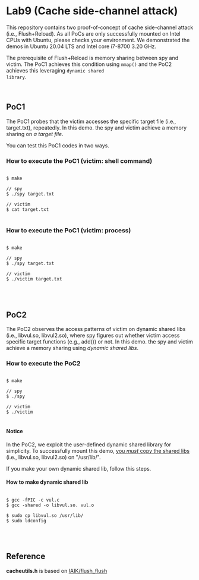 # Lab9 (Cache side-channel attack)

This repository contains two proof-of-concept of cache side-channel attack (i.e., Flush+Reload). 
As all PoCs are only successfully mounted on Intel CPUs with Ubuntu, please checks your environment.
We demonstrated the demos in Ubuntu 20.04 LTS and Intel core i7-8700 3.20 GHz.

The prerequisite of Flush+Reload is memory sharing between spy and victim.
The PoC1 achieves this condition using <code>mmap()</code> and the PoC2 achieves this leveraging <code>dynamic shared library</code>.

<br>

## PoC1

The PoC1 probes that the victim accesses the specific target file (i.e., target.txt), repeatedly.
In this demo. the spy and victim achieve a memory sharing on *a target file*.

You can test this PoC1 codes in two ways.

### How to execute the PoC1 (victim: shell command)
<pre>
<code>
$ make

// spy
$ ./spy target.txt

// victim
$ cat target.txt
</code>
</pre>

### How to execute the PoC1 (victim: process)
<pre>
<code>
$ make

// spy
$ ./spy target.txt

// victim
$ ./victim target.txt
</code>
</pre>

<br>

## PoC2

The PoC2 observes the access patterns of victim on dynamic shared libs (i.e., libvul.so, libvul2.so), where spy figures out whether victim access specific target functions (e.g., add()) or not.
In this demo. the spy and victim achieve a memory sharing using *dynamic shared libs*.

### How to execute the PoC2
<pre>
<code>
$ make

// spy
$ ./spy

// victim
$ ./victim
</code>
</pre>

#### Notice

In the PoC2, we exploit the user-defined dynamic shared library for simplicity.
To successfully mount this demo, <u>you *must* copy the shared libs</u> (i.e., libvul.so, libvul2.so) on "/usr/lib/".

If you make your own dynamic shared lib, follow this steps.

#### How to make dynamic shared lib
<pre>
<code>
$ gcc -fPIC -c vul.c
$ gcc -shared -o libvul.so. vul.o

$ sudo cp libvul.so /usr/lib/
$ sudo ldconfig
</code>
</pre>


<br>

## Reference

**cacheutils.h** is based on [IAIK/flush_flush][iaikff]

[iaikff]: https://github.com/IAIK/flush_flush



